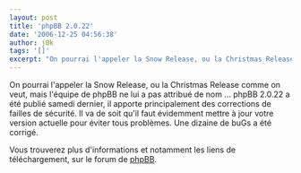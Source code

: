 ```yaml
---
layout: post
title: 'phpBB 2.0.22'
date: '2006-12-25 04:56:38'
author: j0k
tags: '[]'
excerpt: "On pourrai l'appeler la Snow Release, ou la Christmas Release comme on veut, mais l'équipe de phpBB ne lui a pas attribué de nom ...     \nphpBB 2.0.22 a été publié samedi dernier, il apporte principalement des corrections de failles de sécurité. Il va de soit qu'il faut évidemment mettre à jour votre version actuelle pour éviter tous problèmes.   Une      …"
---
```


On pourrai l'appeler la Snow Release, ou la Christmas Release comme on veut, mais l'équipe de phpBB ne lui a pas attribué de nom ...
phpBB 2.0.22 a été publié samedi dernier, il apporte principalement des corrections de failles de sécurité. Il va de soit qu'il faut évidemment mettre à jour votre version actuelle pour éviter tous problèmes.   Une dizaine de buGs a été corrigé.

Vous trouverez plus d'informations et notamment les liens de téléchargement, sur le forum de [phpBB](http://www.phpbb.com/phpBB/viewtopic.php?f=14&amp;t=489624).
